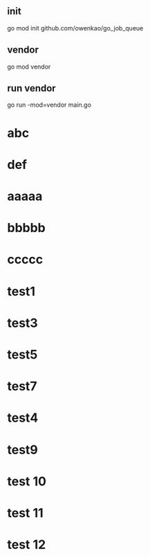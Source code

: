 ## init
go mod init github.com/owenkao/go_job_queue
## vendor
go mod vendor
## run vendor
go run -mod=vendor main.go
# abc
# def
# aaaaa
# bbbbb
# ccccc

# test1
# test3
# test5
# test7
# test4

# test9
# test 10
# test 11
# test 12